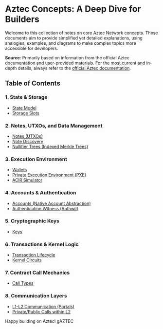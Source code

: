 # Aztec Concepts: A Deep Dive for Builders

Welcome to this collection of notes on core Aztec Network concepts. These documents aim to provide simplified yet detailed explanations, using analogies, examples, and diagrams to make complex topics more accessible for developers.

**Source**: Primarily based on information from the official Aztec documentation and user-provided materials. For the most current and in-depth details, always refer to the [official Aztec documentation](https://docs.aztec.network/).

## Table of Contents

### 1. State & Storage
*   [State Model](./../StateAndStorage/StateModel.md)
*   [Storage Slots](./../StateAndStorage/StorageSlots.md)

### 2. Notes, UTXOs, and Data Management
*   [Notes (UTXOs)](./../NotesAndUTXOs/Notes.md)
*   [Note Discovery](./../NotesAndUTXOs/NoteDiscovery.md)
*   [Nullifier Trees (Indexed Merkle Trees)](./../NotesAndUTXOs/NullifierTrees.md)

### 3. Execution Environment
*   [Wallets](./../ExecutionEnvironment/Wallets.md)
*   [Private Execution Environment (PXE)](./../ExecutionEnvironment/PXE.md)
*   [ACIR Simulator](./../ExecutionEnvironment/ACIRSimulator.md)

### 4. Accounts & Authentication
*   [Accounts (Native Account Abstraction)](./../AccountsAndAuth/Accounts.md)
*   [Authentication Witness (Authwit)](./../AccountsAndAuth/AuthWit.md)

### 5. Cryptographic Keys
*   [Keys](./../Keys/Keys.md)

### 6. Transactions & Kernel Logic
*   [Transaction Lifecycle](./../TransactionsAndKernels/TransactionLifecycle.md)
*   [Kernel Circuits](./../TransactionsAndKernels/KernelCircuits.md)

### 7. Contract Call Mechanics
*   [Call Types](./../ContractCalls/CallTypes.md)

### 8. Communication Layers
*   [L1-L2 Communication (Portals)](./../CommunicationLayers/L1L2Portals.md)
*   [Private/Public Calls within L2](./../CommunicationLayers/PrivatePublicCalls.md)

Happy building on Aztec!  gAZTEC